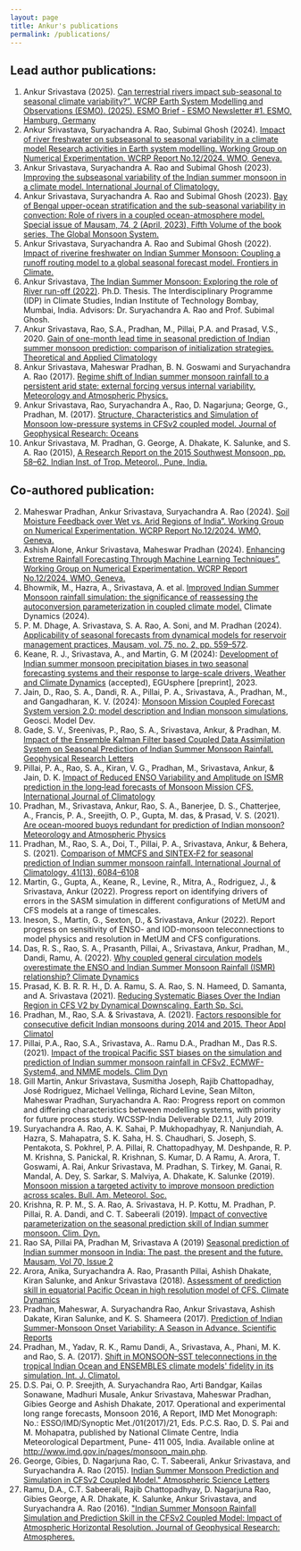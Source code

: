 ```yaml
---
layout: page
title: Ankur's publications
permalink: /publications/
---
```


## Lead author publications:
1. Ankur Srivastava (2025). [Can terrestrial rivers impact sub-seasonal to seasonal climate variability?”. WCRP Earth System Modelling and Observations (ESMO). (2025). ESMO Brief - ESMO Newsletter #1. ESMO, Hamburg, Germany](https://doi.org/10.5281/zenodo.14779024)
1. Ankur Srivastava, Suryachandra A. Rao, Subimal Ghosh (2024). [Impact of river freshwater on subseasonal to seasonal variability in a climate model Research activities in Earth system modelling. Working Group on Numerical Experimentation. WCRP Report No.12/2024. WMO, Geneva.](https://wgne.net/bluebook/)
1.	Ankur Srivastava, Suryachandra A. Rao and Subimal Ghosh (2023). [Improving the subseasonal variability of the Indian summer monsoon in a climate model. International Journal of Climatology.](https://doi.org/10.1002/joc.8142)
2.	Ankur Srivastava, Suryachandra A. Rao and Subimal Ghosh (2023). [Bay of Bengal upper-ocean stratification and the sub-seasonal variability in convection: Role of rivers in a coupled ocean-atmosphere model. Special issue of Mausam, 74, 2 (April, 2023), Fifth Volume of the book series, The Global Monsoon System.](https://community.wmo.int/en/news/special-issue-imds-journal-mausam-proceedings-7th-international-workshop-monsoons-iwm-7)
3.  Ankur Srivastava, Suryachandra A. Rao and Subimal Ghosh (2022). [Impact of riverine freshwater on Indian Summer Monsoon: Coupling a runoff routing model to a global seasonal forecast model. Frontiers in Climate.](https://www.frontiersin.org/articles/10.3389/fclim.2022.902586/full)
4. Ankur Srivastava, [The Indian Summer Monsoon: Exploring the role of River run-off (2022)](https://shodhganga.inflibnet.ac.in/handle/10603/451277). Ph.D. Thesis. The Interdisciplinary Programme (IDP) in Climate Studies, Indian Institute of Technology Bombay, Mumbai, India. Advisors: Dr. Suryachandra A. Rao and Prof. Subimal Ghosh. 
4.	Ankur Srivastava, Rao, S.A., Pradhan, M., Pillai, P.A. and Prasad, V.S., 2020. [Gain of one-month lead time in seasonal prediction of Indian summer monsoon prediction: comparison of initialization strategies. Theoretical and Applied Climatology](https://doi.org/10.1007/s00704-020-03470-3)
5.	Ankur Srivastava, Maheswar Pradhan, B. N. Goswami and Suryachandra A. Rao (2017). [Regime shift of Indian summer monsoon rainfall to a persistent arid state: external forcing versus internal variability. Meteorology and Atmospheric Physics.](https://doi.org/10.1007/s00703-017-0565-2)
6.	Ankur Srivastava, Rao, Suryachandra A., Rao, D. Nagarjuna; George, G., Pradhan, M. (2017). [Structure, Characteristics and Simulation of Monsoon low-pressure systems in CFSv2 coupled model. Journal of Geophysical Research: Oceans](https://doi.org/10.1002/2016JC012322)
7.	Ankur Srivastava, M. Pradhan, G. George, A. Dhakate, K. Salunke, and S. A. Rao (2015), [A Research Report on the 2015 Southwest Monsoon, pp. 58–62, Indian Inst. of Trop. Meteorol., Pune, India.](http://www.tropmet.res.in/~lip/Publication/RR-pdf/RR-185.pdf)

## Co-authored publication:

2.	Maheswar Pradhan, Ankur Srivastava, Suryachandra A. Rao (2024). [Soil Moisture Feedback over Wet vs. Arid Regions of India”. Working Group on Numerical Experimentation. WCRP Report No.12/2024. WMO, Geneva.](https://wgne.net/bluebook/)
3.	Ashish Alone, Ankur Srivastava, Maheswar Pradhan (2024). [Enhancing Extreme Rainfall Forecasting Through Machine Learning Techniques”. Working Group on Numerical Experimentation. WCRP Report No.12/2024. WMO, Geneva.](https://wgne.net/bluebook/)
5. Bhowmik, M., Hazra, A., Srivastava, A. et al. [Improved Indian Summer Monsoon rainfall simulation: the significance of reassessing the autoconversion parameterization in coupled climate model.](https://doi.org/10.1007/s00382-024-07243-w) Climate Dynamics (2024).
5. P. M. Dhage, A. Srivastava, S. A. Rao, A. Soni, and M. Pradhan (2024). [Applicability of seasonal forecasts from dynamical models for reservoir management practices, Mausam, vol. 75, no. 2, pp. 559–572](https://doi.org/10.54302/mausam.v75i2.6229).
6. Keane, R. J., Srivastava, A., and Martin, G. M (2024): [Development of Indian summer monsoon precipitation biases in two seasonal forecasting systems and their response to large-scale drivers, Weather and Climate Dynamics](https://doi.org/10.5194/egusphere-2023-2653) (accepted), EGUsphere [preprint], 2023.
7. Jain, D., Rao, S. A., Dandi, R. A., Pillai, P. A., Srivastava, A., Pradhan, M., and Gangadharan, K. V. (2024): [Monsoon Mission Coupled Forecast System version 2.0: model description and Indian monsoon simulations](https://doi.org/10.5194/gmd-17-709-2024), Geosci. Model Dev.
6. Gade, S. V., Sreenivas, P., Rao, S. A., Srivastava, Ankur, & Pradhan, M. [Impact of the Ensemble Kalman Filter based Coupled Data Assimilation System on Seasonal Prediction of Indian Summer Monsoon Rainfall. Geophysical Research Letters](https://agupubs.onlinelibrary.wiley.com/doi/full/10.1029/2021GL097184)
7.	Pillai, P. A., Rao, S. A., Kiran, V. G., Pradhan, M., Srivastava, Ankur, & Jain, D. K. [Impact of Reduced ENSO Variability and Amplitude on ISMR prediction in the long‐lead forecasts of Monsoon Mission CFS. International Journal of Climatology](https://rmets.onlinelibrary.wiley.com/doi/full/10.1002/joc.7809)
8.	Pradhan, M., Srivastava, Ankur, Rao, S. A., Banerjee, D. S., Chatterjee, A., Francis, P. A., Sreejith, O. P., Gupta, M. das, & Prasad, V. S. (2021). [Are ocean-moored buoys redundant for prediction of Indian monsoon? Meteorology and Atmospheric Physics](https://doi.org/10.1007/S00703-021-00792-3)
9.	Pradhan, M., Rao, S. A., Doi, T., Pillai, P. A., Srivastava, Ankur, & Behera, S. (2021). [Comparison of MMCFS and SINTEX‐F2 for seasonal prediction of Indian summer monsoon rainfall. International Journal of Climatology, 41(13), 6084–6108](https://doi.org/10.1002/joc.7169)
10.	Martin, G., Gupta, A., Keane, R., Levine, R., Mitra, A., Rodriguez, J., & Srivastava, Ankur (2022). Progress report on identifying drivers of errors in the SASM simulation in different configurations of MetUM and CFS models at a range of timescales.
11.	Ineson, S., Martin, G., Sexton, D., & Srivastava, Ankur (2022). Report progress on sensitivity of ENSO- and IOD-monsoon teleconnections to model physics and resolution in MetUM and CFS configurations.
12.	Das, R. S., Rao, S. A., Prasanth, Pillai, A., Srivastava, Ankur, Pradhan, M., Dandi, Ramu, A. (2022). [Why coupled general circulation models overestimate the ENSO and Indian Summer Monsoon Rainfall (ISMR) relationship? Climate Dynamics](https://doi.org/10.1007/S00382-022-06253-W)
13.	Prasad, K. B. R. R. H., D. A. Ramu, S. A. Rao, S. N. Hameed, D. Samanta, and A. Srivastava (2021). [Reducing Systematic Biases Over the Indian Region in CFS V2 by Dynamical Downscaling. Earth Sp. Sci.](https://agupubs.onlinelibrary.wiley.com/doi/full/10.1029/2020EA001507)
14.	Pradhan, M., Rao, S.A. & Srivastava, A. (2021). [Factors responsible for consecutive deficit Indian monsoons during 2014 and 2015. Theor Appl Climatol](https://doi.org/10.1007/s00704-020-03486-9)
16.	Pillai, P.A., Rao, S.A., Srivastava, A.. Ramu D.A., Pradhan M., Das R.S. (2021). [Impact of the tropical Pacific SST biases on the simulation and prediction of Indian summer monsoon rainfall in CFSv2, ECMWF-System4, and NMME models. Clim Dyn](https://doi.org/10.1007/s00382-020-05555-1)
18.	Gill Martin, Ankur Srivastava, Susmitha Joseph, Rajib Chattopadhay, José Rodriguez, Michael Vellinga, Richard Levine, Sean Milton, Maheswar Pradhan, Suryachandra A. Rao: Progress report on common and differing characteristics between modelling systems, with priority for future process study. WCSSP-India Deliverable D2.1.1, July 2019.
19.	Suryachandra A. Rao, A. K. Sahai, P. Mukhopadhyay, R. Nanjundiah, A. Hazra, S. Mahapatra, S. K. Saha, H. S. Chaudhari, S. Joseph, S. Pentakota, S. Pokhrel, P. A. Pillai, R. Chattopadhyay, M. Deshpande, R. P. M. Krishna, S. Panickal, R. Krishnan, S. Kumar, D. A Ramu, A. Arora, T. Goswami, A. Rai, Ankur  Srivastava,  M.   Pradhan, S. Tirkey, M. Ganai, R. Mandal, A. Dey, S. Sarkar, S. Malviya, A. Dhakate, K. Salunke (2019). [Monsoon mission a targeted activity to improve monsoon prediction across scales. Bull. Am. Meteorol. Soc.](https://journals.ametsoc.org/view/journals/bams/100/12/bams-d-17-0330.1.xml)
20.	Krishna, R. P. M., S. A. Rao, A. Srivastava, H. P. Kottu, M. Pradhan, P. Pillai, R. A. Dandi, and C. T. Sabeerali (2019). [Impact of convective parameterization on the seasonal prediction skill of Indian summer monsoon. Clim. Dyn.](https://doi.org/10.1007/s00382-019-04921-y)
21.	Rao SA, Pillai PA, Pradhan M, Srivastava A (2019) [Seasonal prediction of Indian summer monsoon in India: The past, the present and the future. Mausam, Vol 70, Issue 2](https://mausamjournal.imd.gov.in/index.php/MAUSAM/article/view/171)
22.	Arora, Anika, Suryachandra A. Rao, Prasanth Pillai, Ashish Dhakate, Kiran Salunke, and Ankur Srivastava (2018). [Assessment of prediction skill in equatorial Pacific Ocean in high resolution model of CFS. Climate Dynamics](https://doi.org/10.1007/s00382-018-4084-8)
23.	Pradhan, Maheswar, A. Suryachandra Rao, Ankur Srivastava, Ashish Dakate, Kiran Salunke, and K. S. Shameera (2017). [Prediction of Indian Summer-Monsoon Onset Variability: A Season in Advance. Scientific Reports](https://doi.org/10.1038/s41598-017-12594-y)
24.	Pradhan, M., Yadav, R. K., Ramu Dandi, A., Srivastava, A., Phani, M. K. and Rao, S. A. (2017). [Shift in MONSOON–SST teleconnections in the tropical Indian Ocean and ENSEMBLES climate models' fidelity in its simulation. Int. J. Climatol.](https://doi.org/10.1002/joc.4841)
25.	D.S. Pai, O. P. Sreejith, A. Suryachandra Rao, Arti Bandgar, Kailas Sonawane, Madhuri Musale, Ankur Srivastava, Maheswar Pradhan, Gibies George and Ashish Dhakate, 2017. Operational and experimental long range forecasts, Monsoon 2016, A Report, IMD Met Monograph: No.: ESSO/IMD/Synoptic Met./01(2017)/21, Eds. P.C.S. Rao, D. S. Pai and M. Mohapatra, published by National Climate Centre, India Meteorological Department, Pune- 411 005, India. Available online at http://www.imd.gov.in/pages/monsoon_main.php.
26.	George, Gibies, D. Nagarjuna Rao, C. T. Sabeerali, Ankur Srivastava, and Suryachandra A. Rao (2015). [Indian Summer Monsoon Prediction and Simulation in CFSv2 Coupled Model." Atmospheric Science Letters](https://doi.org/10.1002/asl.599)
27.	Ramu, D.A., C.T. Sabeerali, Rajib Chattopadhyay, D. Nagarjuna Rao, Gibies George, A.R. Dhakate, K. Salunke, Ankur Srivastava, and Suryachandra A. Rao (2016). ["Indian Summer Monsoon Rainfall Simulation and Prediction Skill in the CFSv2 Coupled Model: Impact of Atmospheric Horizontal Resolution. Journal of Geophysical Research: Atmospheres.](http://doi.wiley.com/10.1002/2015JD024629)
